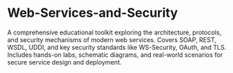 # Web-Services-and-Security
A comprehensive educational toolkit exploring the architecture, protocols, and security mechanisms of modern web services. Covers SOAP, REST, WSDL, UDDI, and key security standards like WS-Security, OAuth, and TLS. Includes hands-on labs, schematic diagrams, and real-world scenarios for secure service design and deployment.
